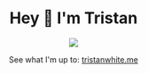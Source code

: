 <h1 align='center'>
  Hey 👋 I'm Tristan
</h1>

<p align="center">
  <img src="https://skillicons.dev/icons?i=c,python,bash,vim,git,gitlab,kali,linux,vscode,javascript" />
</p>

<p align='center'>
  See what I'm up to: <a href="https://tristanwhite.me/about">tristanwhite.me</a>
</p>
